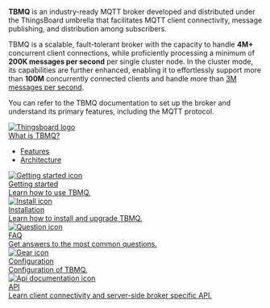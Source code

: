 **TBMQ** is an industry-ready MQTT broker developed and distributed under the ThingsBoard umbrella that facilitates MQTT client connectivity, 
message publishing, and distribution among subscribers.

TBMQ is a scalable, fault-tolerant broker with the capacity to handle **4M+** concurrent client connections, while proficiently processing a minimum of **200K messages per second** per single cluster node. 
In the cluster mode, its capabilities are further enhanced, enabling it to effortlessly support more than **100M** concurrently connected clients and handle more than [3M messages per second](/docs/mqtt-broker/reference/performance-tests/).

You can refer to the TBMQ documentation to set up the broker and understand its primary features, including the MQTT protocol.

<div class="doc-features row mt-4">
    <div class="col-12 col-sm-6 col-lg col-xxl-6 col-4xl mb-4">
        <a class="feature-card" href="/docs/mqtt-broker/getting-started-guides/what-is-thingsboard-mqtt-broker/">
            <img class="feature-logo" src="https://img.thingsboard.io/feature-logo/thingsboard-logo.svg" alt="Thingsboard logo">
            <div class="feature-title">What is TBMQ?</div>
            <div class="feature-text">
                <ul>
                    <li>Features</li>
                    <li>Architecture</li>
                </ul>
            </div>
        </a>
    </div>
    <div class="col-12 col-sm-6 col-lg col-xxl-6 col-4xl mb-4">
        <a class="feature-card" href="/docs/mqtt-broker/getting-started/">
            <img class="feature-logo" src="https://img.thingsboard.io/feature-logo/getting-started.svg" alt="Getting started icon">
            <div class="feature-title">Getting started</div>
            <div class="feature-text">
                Learn how to use TBMQ.
            </div>
        </a>
    </div>
    <div class="col-12 col-sm-6 col-lg col-xxl-6 col-4xl mb-4">
        <a class="feature-card" href="/docs/mqtt-broker/install/installation-options/">
            <img class="feature-logo" src="https://img.thingsboard.io/feature-logo/install.svg" alt="Install icon">
            <div class="feature-title">Installation</div>
            <div class="feature-text">
                Learn how to install and upgrade TBMQ.
            </div>
        </a>
    </div>
    <div class="col-12 col-sm-6 col-lg col-xxl-6 col-4xl mb-4">
        <a class="feature-card" href="/docs/mqtt-broker/faq/">
            <img class="feature-logo" src="https://img.thingsboard.io/feature-logo/faq.svg" alt="Question icon">
            <div class="feature-title">FAQ</div>
            <div class="feature-text">
                Get answers to the most common questions.
            </div>
        </a>
    </div>
    <div class="w-100"></div>
    <div class="col-12 col-sm-6 mb-4">
        <a class="feature-card" href="/docs/mqtt-broker/install/config/">
            <img class="feature-logo" src="https://img.thingsboard.io/feature-logo/configuration.svg" alt="Gear icon">
            <div class="feature-title">Configuration</div>
            <div class="feature-text">
                Configuration of TBMQ.
            </div>
        </a>
    </div>
    <div class="col-12 col-sm-6 mb-4">
        <a class="feature-card" href="/docs/mqtt-broker/api/">
            <img class="feature-logo" src="https://img.thingsboard.io/feature-logo/api.svg" alt="Api documentation icon">
            <div class="feature-title">API</div>
            <div class="feature-text">
                Learn client connectivity and server-side broker specific API.
            </div>
        </a>
    </div>
</div>
